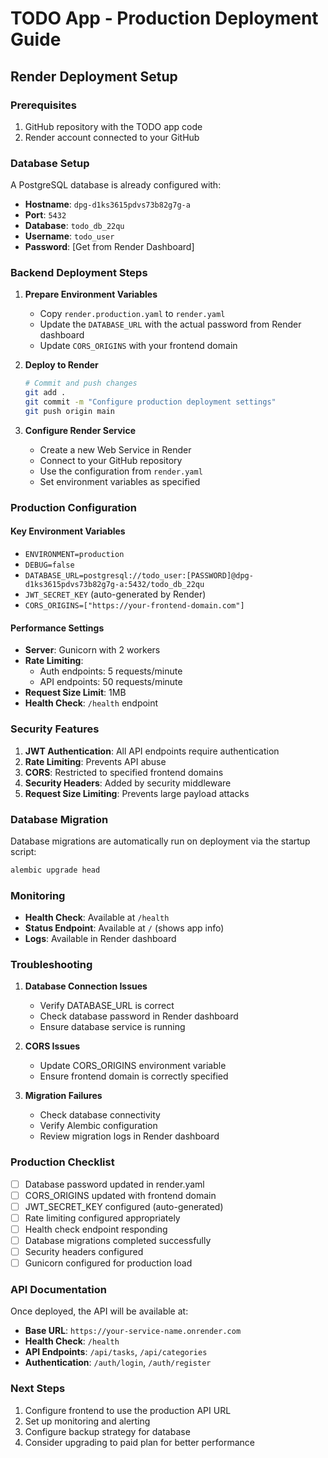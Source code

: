 # TODO App - Production Deployment Guide

## Render Deployment Setup

### Prerequisites
1. GitHub repository with the TODO app code
2. Render account connected to your GitHub

### Database Setup
A PostgreSQL database is already configured with:
- **Hostname**: `dpg-d1ks3615pdvs73b82g7g-a`
- **Port**: `5432`
- **Database**: `todo_db_22qu`
- **Username**: `todo_user`
- **Password**: [Get from Render Dashboard]

### Backend Deployment Steps

1. **Prepare Environment Variables**
   - Copy `render.production.yaml` to `render.yaml`
   - Update the `DATABASE_URL` with the actual password from Render dashboard
   - Update `CORS_ORIGINS` with your frontend domain

2. **Deploy to Render**
   ```bash
   # Commit and push changes
   git add .
   git commit -m "Configure production deployment settings"
   git push origin main
   ```

3. **Configure Render Service**
   - Create a new Web Service in Render
   - Connect to your GitHub repository
   - Use the configuration from `render.yaml`
   - Set environment variables as specified

### Production Configuration

#### Key Environment Variables
- `ENVIRONMENT=production`
- `DEBUG=false`
- `DATABASE_URL=postgresql://todo_user:[PASSWORD]@dpg-d1ks3615pdvs73b82g7g-a:5432/todo_db_22qu`
- `JWT_SECRET_KEY` (auto-generated by Render)
- `CORS_ORIGINS=["https://your-frontend-domain.com"]`

#### Performance Settings
- **Server**: Gunicorn with 2 workers
- **Rate Limiting**: 
  - Auth endpoints: 5 requests/minute
  - API endpoints: 50 requests/minute
- **Request Size Limit**: 1MB
- **Health Check**: `/health` endpoint

### Security Features

1. **JWT Authentication**: All API endpoints require authentication
2. **Rate Limiting**: Prevents API abuse
3. **CORS**: Restricted to specified frontend domains
4. **Security Headers**: Added by security middleware
5. **Request Size Limiting**: Prevents large payload attacks

### Database Migration

Database migrations are automatically run on deployment via the startup script:
```bash
alembic upgrade head
```

### Monitoring

- **Health Check**: Available at `/health`
- **Status Endpoint**: Available at `/` (shows app info)
- **Logs**: Available in Render dashboard

### Troubleshooting

1. **Database Connection Issues**
   - Verify DATABASE_URL is correct
   - Check database password in Render dashboard
   - Ensure database service is running

2. **CORS Issues**
   - Update CORS_ORIGINS environment variable
   - Ensure frontend domain is correctly specified

3. **Migration Failures**
   - Check database connectivity
   - Verify Alembic configuration
   - Review migration logs in Render dashboard

### Production Checklist

- [ ] Database password updated in render.yaml
- [ ] CORS_ORIGINS updated with frontend domain
- [ ] JWT_SECRET_KEY configured (auto-generated)
- [ ] Rate limiting configured appropriately
- [ ] Health check endpoint responding
- [ ] Database migrations completed successfully
- [ ] Security headers configured
- [ ] Gunicorn configured for production load

### API Documentation

Once deployed, the API will be available at:
- **Base URL**: `https://your-service-name.onrender.com`
- **Health Check**: `/health`
- **API Endpoints**: `/api/tasks`, `/api/categories`
- **Authentication**: `/auth/login`, `/auth/register`

### Next Steps

1. Configure frontend to use the production API URL
2. Set up monitoring and alerting
3. Configure backup strategy for database
4. Consider upgrading to paid plan for better performance